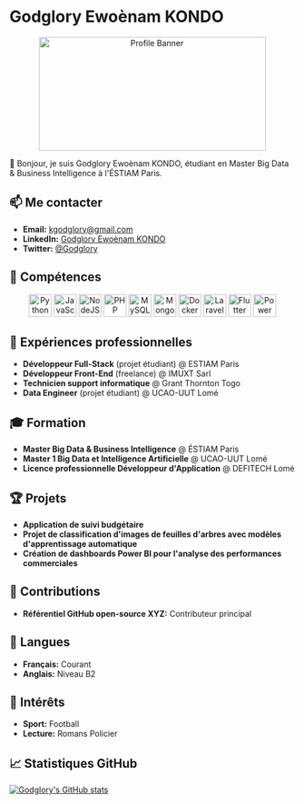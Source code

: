 # Godglory Ewoènam KONDO

<div align="center">
  <img src="https://media.licdn.com/dms/image/v2/D4E12AQEgl2qx_qa6GA/article-cover_image-shrink_720_1280/article-cover_image-shrink_720_1280/0/1687671609533?e=2147483647&v=beta&t=ofoYNm85ToFExu15YirTjBqckjt59Dvy2y_0u-1To-w" alt="Profile Banner" width="400" height="200">
</div>

  👋 Bonjour, je suis Godglory Ewoènam KONDO, étudiant en Master Big Data & Business Intelligence à l'ÉSTIAM Paris.

  ## 📫 Me contacter
  - **Email:** kgodglory@gmail.com
  - **LinkedIn:** [Godglory Ewoènam KONDO](https://www.linkedin.com/in/godglory-ewo%C3%A8nam-kondo-/)
  - **Twitter:** [@Godglory](https://x.com/glory_kondo)

  ## 🚀 Compétences
<div align="center">
  <img src="https://img.icons8.com/color/48/000000/python.png" alt="Python" width="40" height="40"/>
  <img src="https://img.icons8.com/color/48/000000/javascript.png" alt="JavaScript" width="40" height="40"/>
  <img src="https://img.icons8.com/color/48/000000/nodejs.png" alt="NodeJS" width="40" height="40"/>
  <img src="https://img.icons8.com/color/48/000000/php.png" alt="PHP" width="40" height="40"/>
  <img src="https://img.icons8.com/color/48/000000/mysql.png" alt="MySQL" width="40" height="40"/>
  <img src="https://img.icons8.com/color/48/000000/mongodb.png" alt="MongoDB" width="40" height="40"/>
  <img src="https://img.icons8.com/color/48/000000/docker.png" alt="Docker" width="40" height="40"/>
  <img src="https://img.icons8.com/color/48/000000/laravel.png" alt="Laravel" width="40" height="40"/>
  <img src="https://img.icons8.com/color/48/000000/flutter.png" alt="Flutter" width="40" height="40"/>
  <img src="https://img.icons8.com/color/48/000000/power-bi.png" alt="Power BI" width="40" height="40"/>
</div>

  ## 💼 Expériences professionnelles
  - **Développeur Full-Stack** (projet étudiant) @ ESTIAM Paris
  - **Développeur Front-End** (freelance) @ IMUXT Sarl
  - **Technicien support informatique** @ Grant Thornton Togo
  - **Data Engineer** (projet étudiant) @ UCAO-UUT Lomé

  ## 🎓 Formation
  - **Master Big Data & Business Intelligence** @ ÉSTIAM Paris
  - **Master 1 Big Data et Intelligence Artificielle** @ UCAO-UUT Lomé
  - **Licence professionnelle Développeur d'Application** @ DEFITECH Lomé

  ## 🏆 Projets
  - **Application de suivi budgétaire**
  - **Projet de classification d'images de feuilles d'arbres avec modèles d'apprentissage automatique**
  - **Création de dashboards Power BI pour l'analyse des performances commerciales**

  ## 🔧 Contributions
  - **Référentiel GitHub open-source XYZ:** Contributeur principal

  ## 💬 Langues
  - **Français:** Courant
  - **Anglais:** Niveau B2

  ## 🌱 Intérêts
  - **Sport:** Football
  - **Lecture:** Romans Policier


  ## 📈 Statistiques GitHub
  [![Godglory's GitHub stats](https://github-readme-stats.vercel.app/api?username=Glory-chan&show_icons=true&theme=radical)](https://github.com/Glory-chan)

